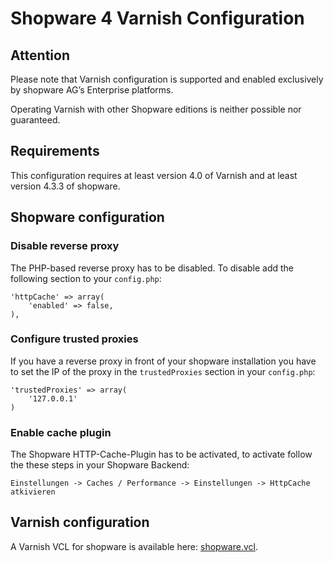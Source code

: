 Shopware 4 Varnish Configuration
================================

## Attention
Please note that Varnish configuration is supported and enabled exclusively by shopware AG’s Enterprise platforms.

Operating Varnish with other Shopware editions is neither possible nor guaranteed.

## Requirements
This configuration requires at least version 4.0 of Varnish and at least version 4.3.3 of shopware.

## Shopware configuration

### Disable reverse proxy
The PHP-based reverse proxy has to be disabled. To disable add the following section to your `config.php`:

```
'httpCache' => array(
    'enabled' => false,
),
```

### Configure trusted proxies
If you have a reverse proxy in front of your shopware installation you have to set the IP of the proxy in the `trustedProxies` section in your `config.php`:

```
'trustedProxies' => array(
    '127.0.0.1'
)
```

### Enable cache plugin
The Shopware HTTP-Cache-Plugin has to be activated, to activate follow the these steps in your Shopware Backend:

`Einstellungen -> Caches / Performance -> Einstellungen -> HttpCache atkivieren`

## Varnish configuration
A Varnish VCL for shopware is available here: [shopware.vcl](shopware.vcl).
